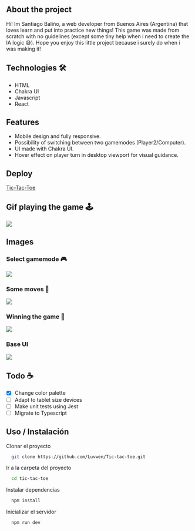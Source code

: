 ## About the project

Hi! Im Santiago Baliño, a web developer from Buenos Aires (Argentina) that loves learn and put into practice new things!
This game was made from scratch with no guidelines (except some tiny help when i need to create the IA logic 😅). 
Hope you enjoy this little project because i surely do when i was making it!

## Technologies 🛠

- HTML
- Chakra UI
- Javascript
- React

## Features

- Mobile design and fully responsive.
- Possibility of switching between two gamemodes (Player2/Computer).
- UI made with Chakra UI.
- Hover effect on player turn in desktop viewport for visual guidance.

## Deploy

[Tic-Tac-Toe](https://tic-tac-toe.luvwen.vercel.app/)

## Gif playing the game 🕹

![](https://media.giphy.com/media/yFEJopwlD0yuMWWWta/giphy.gif)

## Images

### Select gamemode 🎮

![](https://i.imgur.com/NXGZh0c.png)

### Some moves 🤔

![](https://i.imgur.com/7BgQ2b9.png)

### Winning the game 🎉

![](https://i.imgur.com/0uhabX5.png)

### Base UI

![](https://i.imgur.com/gyCmarJ.png)

## Todo ☕

- [x] Change color palette
- [ ] Adapt to tablet size devices
- [ ] Make unit tests using Jest
- [ ] Migrate to Typescript

## Uso / Instalación

Clonar el proyecto

```bash
  git clone https://github.com/Luvwen/Tic-tac-toe.git
```

Ir a la carpeta del proyecto

```bash
  cd tic-tac-toe
```

Instalar dependencias

```bash
  npm install
```

Inicializar el servidor

```bash
  npm run dev
```
